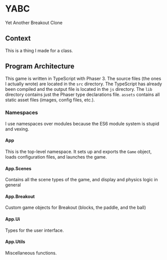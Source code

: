 YABC
===
Yet Another Breakout Clone

## Context
This is a thing I made for a class.

## Program Architecture
This game is written in TypeScript with Phaser 3. The source files (the ones I actually wrote) are located in the `src` directory. The TypeScript has already been compiled and the output file is located in the `js` directory. The `lib` directory contains just the Phaser type declarations file. `assets` contains all static asset files (images, config files, etc.).

### Namespaces
I use namespaces over modules because the ES6 module system is stupid and vexing.

#### App
This is the top-level namespace. It sets up and exports the `Game` object, loads configuration files, and launches the game.

#### App.Scenes
Contains all the scene types of the game, and display and physics logic in general

#### App.Breakout
Custom game objects for Breakout (blocks, the paddle, and the ball)

#### App.Ui
Types for the user interface.

#### App.Utils
Miscellaneous functions.